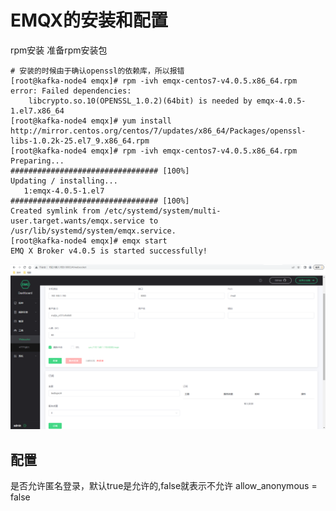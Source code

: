 # EMQX的安装和配置
rpm安装
准备rpm安装包

```shell script
# 安装的时候由于确认openssl的依赖库，所以报错
[root@kafka-node4 emqx]# rpm -ivh emqx-centos7-v4.0.5.x86_64.rpm 
error: Failed dependencies:
	libcrypto.so.10(OPENSSL_1.0.2)(64bit) is needed by emqx-4.0.5-1.el7.x86_64
[root@kafka-node4 emqx]# yum install http://mirror.centos.org/centos/7/updates/x86_64/Packages/openssl-libs-1.0.2k-25.el7_9.x86_64.rpm
[root@kafka-node4 emqx]# rpm -ivh emqx-centos7-v4.0.5.x86_64.rpm 
Preparing...                          ################################# [100%]
Updating / installing...
   1:emqx-4.0.5-1.el7                 ################################# [100%]
Created symlink from /etc/systemd/system/multi-user.target.wants/emqx.service to /usr/lib/systemd/system/emqx.service.
[root@kafka-node4 emqx]# emqx start
EMQ X Broker v4.0.5 is started successfully!

```
![](./files/emqx-install-success-1.PNG)





## 配置

是否允许匿名登录，默认true是允许的,false就表示不允许
allow_anonymous = false





